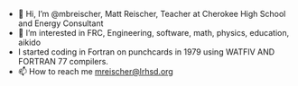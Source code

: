 - 👋 Hi, I’m @mbreischer, Matt Reischer, Teacher at Cherokee High School and Energy Consultant
- 👀 I’m interested in FRC, Engineering, software, math, physics, education, aikido
- I started coding in Fortran on punchcards in 1979 using WATFIV AND FORTRAN 77 compilers.
- 📫 How to reach me mreischer@lrhsd.org

<!---
mbreischer/mbreischer is a ✨ special ✨ repository because its `README.md` (this file) appears on your GitHub profile.
You can click the Preview link to take a look at your changes.
--->

